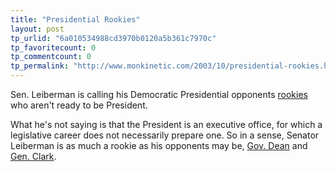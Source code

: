 ```yaml
---
title: "Presidential Rookies"
layout: post
tp_urlid: "6a010534988cd3970b0120a5b361c7970c"
tp_favoritecount: 0
tp_commentcount: 0
tp_permalink: "http://www.monkinetic.com/2003/10/presidential-rookies.html"
---
```

Sen. Leiberman is calling his Democratic Presidential opponents <a href="http://www.cnn.com/2003/ALLPOLITICS/10/19/lieberman/">rookies</a> who aren&#39;t ready to be President.

What he&#39;s not saying is that the President is an executive office, for which a legislative career does not necessarily prepare one. So in a sense, Senator Leiberman is as much a rookie as his opponents may be, <a href="http://www.deanforamerica.com">Gov. Dean</a> and <a href="http://www.clark04.com/">Gen. Clark</a>.
